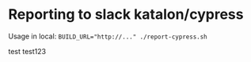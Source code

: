 # Reporting to slack katalon/cypress


Usage in local:
`BUILD_URL="http://..." ./report-cypress.sh`

test
test123
